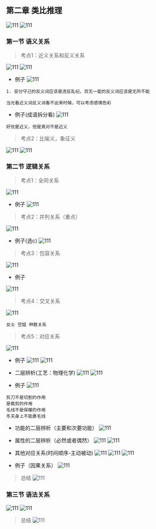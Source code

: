 ## 第二章 类比推理

![111](../images2/74.png)
![111](../images2/75.png)

###  第一节 语义关系

> 考点1：近义关系和反义关系

![111](../images2/76.png)
![111](../images2/77.png)

- 例子
![111](../images2/78.png)

```
1. 安分守己的反义词应该是违反乱纪，百无一能的反义词应该是无所不能

当光看近义词反义词看不出来时候，可以考虑感情色彩
```

- 例子(成语拆分看)
![111](../images2/79.png)

```
好优是近义，但是真对不是近义
```

> 考点2：比喻义，象征义

![111](../images2/81.png)
![111](../images2/82.png)


### 第二节 逻辑关系

> 考点1：全同关系

![111](../images2/83.png)

- 例子
![111](../images2/84.png)

> 考点2：并列关系（重点）

![111](../images2/85.png)

- 例子(选c)
![111](../images2/86.png)

> 考点3：包容关系

![111](../images2/87.png)

- 例子

![111](../images2/88.png)



> 考点4：交叉关系

![111](../images2/89.png)


```
女士 空姐 种数关系
```
> 考点5：对应关系

![111](../images2/90.png)

- 例子
![111](../images2/91.png)
![111](../images2/92.png)

- 二层辨析(工艺：物理化学)
![111](../images2/93.png)
![111](../images2/94.png)

- 例子
![111](../images2/95.png)
```
剪刀不是切割的作用
是裁剪的作用
毛线不是保暖的作用
冬天身上不能裹毛线

```

- 功能的二层辨析（主要和次要功能）
![111](../images2/96.png)

- 属性的二层辨析（必然或者偶然）
![111](../images2/97.png)
![111](../images2/98.png)

- 其他对应关系(时间顺序-主动被动)
![111](../images2/99.png)
![111](../images2/100.png)
![111](../images2/101.png)

- 例子（因果关系）
![111](../images2/102.png)

> 总结
![111](../images2/103.png)

### 第三节 语法关系

![111](../images2/104.png)
![111](../images2/105.png)

> 总结
![111](../images2/106.png)